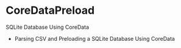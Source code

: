 # CoreDataPreload
SQLite Database Using CoreData

- Parsing CSV and Preloading a SQLite Database Using CoreData
